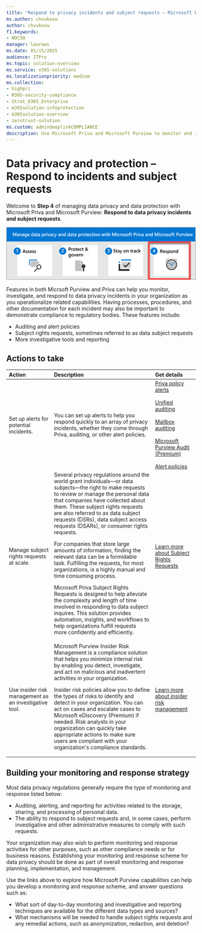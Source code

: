 ```yaml
---
title: "Respond to privacy incidents and subject requests – Microsoft Priva and Microsoft Purview"
ms.author: chvukosw
author: chvukosw
f1.keywords:
- NOCSH
manager: laurawi
ms.date: 01/15/2025
audience: ITPro
ms.topic: solution-overview
ms.service: o365-solutions
ms.localizationpriority: medium
ms.collection:
- highpri
- M365-security-compliance
- Strat_O365_Enterprise
- m365solution-infoprotection
- m365solution-overview
- zerotrust-solution
ms.custom: admindeeplinkCOMPLIANCE
description: Use Microsoft Priva and Microsoft Purview to monitor and investigate data privacy incidents in your organization, including automation of data subject requests.
---
```


# Data privacy and protection – Respond to incidents and subject requests

Welcome to **Step 4** of managing data privacy and data protection with Microsoft Priva and Microsoft Purview: **Respond to data privacy incidents and subject requests**.

![The steps to manage data privacy and data protection with Microsoft Priva and Microsoft Purview](../media/data-privacy-protection/manage-data-privacy-protection-steps-four.png)

Features in both Micrsoft Purview and Priva can help you monitor, investigate, and respond to data privacy incidents in your organization as you operationalize related capabilities. Having processes, procedures, and other documentation for each incident may also be important to demonstrate compliance to regulatory bodies. These features include:

- Auditing and alert policies
- Subject rights requests, sometimes referred to as data subject requests
- More investigative tools and reporting

## Actions to take

|Action|Description|Get details|
|:---|:----------|:---------------|
|Set up alerts for potential incidents.| You can set up alerts to help you respond quickly to an array of privacy incidents, whether they come through Priva, auditing, or other alert policies.| [Priva policy alerts](/privacy/priva/risk-management-alerts)<br><br>[Unified auditing](/purview/audit-new-search)<br><br>[Mailbox auditing](/purview/audit-mailboxes)<br><br>[Microsoft Purview Audit (Premium)](/purview/audit-premium)<br><br>[Alert policies](/purview/alert-policies)|
|Manage subject rights requests at scale.| Several privacy regulations around the world grant individuals—or data subjects—the right to make requests to review or manage the personal data that companies have collected about them. These subject rights requests are also referred to as data subject requests (DSRs), data subject access requests (DSARs), or consumer rights requests.<p><p>For companies that store large amounts of information, finding the relevant data can be a formidable task. Fulfilling the requests, for most organizations, is a highly manual and time consuming process.<p><p>Microsoft Priva Subject Rights Requests is designed to help alleviate the complexity and length of time involved in responding to data subject inquires. This solution provides automation, insights, and workflows to help organizations fulfill requests more confidently and efficiently.| [Learn more about Subject Rights Requests](/privacy/priva/subject-rights-requests)|
|Use insider risk management as an investigative tool.| Microsoft Purview Insider Risk Management is a compliance solution that helps you minimize internal risk by enabling you detect, investigate, and act on malicious and inadvertent activities in your organization.<p><p>Insider risk policies allow you to define the types of risks to identify and detect in your organization. You can act on cases and escalate cases to Microsoft eDiscovery (Premium) if needed. Risk analysts in your organization can quickly take appropriate actions to make sure users are compliant with your organization's compliance standards.| [Learn more about insider risk management](/purview/insider-risk-management)|

## Building your monitoring and response strategy

Most data privacy regulations generally require the type of monitoring and response listed below:

- Auditing, alerting, and reporting for activities related to the storage, sharing, and processing of personal data.
- The ability to respond to subject requests and, in some cases, perform investigative and other administrative measures to comply with such requests.

Your organization may also wish to perform monitoring and response activities for other purposes, such as other compliance needs or for business reasons. Establishing your monitoring and response scheme for data privacy should be done as part of overall monitoring and response planning, implementation, and management.

Use the links above to explore how Microsoft Purview capabilities can help you develop a monitoring and response scheme, and answer questions such as:

- What sort of day-to-day monitoring and investigative and reporting techniques are available for the different data types and sources?
- What mechanisms will be needed to handle subject rights requests and any remedial actions, such as anonymization, redaction, and deletion?